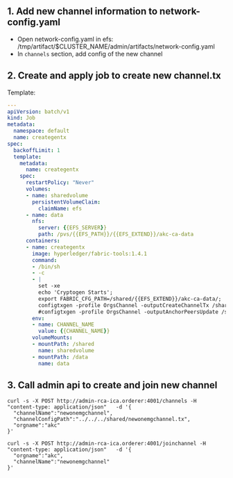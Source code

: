 ## 1. Add new channel information to network-config.yaml
- Open network-config.yaml in efs: /tmp/artifact/$CLUSTER_NAME/admin/artifacts/network-config.yaml
- In ```channels``` section, add config of the new channel
## 2. Create and apply job to create new channel.tx
Template:
```yaml template
---
apiVersion: batch/v1
kind: Job
metadata:
  namespace: default
  name: creategentx
spec:
  backoffLimit: 1
  template:
    metadata:
      name: creategentx
    spec:
      restartPolicy: "Never"
      volumes:
      - name: sharedvolume
        persistentVolumeClaim:
          claimName: efs
      - name: data
        nfs:
          server: {{EFS_SERVER}}
          path: /pvs/{{EFS_PATH}}/{{EFS_EXTEND}}/akc-ca-data
      containers:
      - name: creategentx
        image: hyperledger/fabric-tools:1.4.1
        command: 
        - /bin/sh 
        - -c 
        - |
          set -xe
          echo 'Cryptogen Starts';
          export FABRIC_CFG_PATH=/shared/{{EFS_EXTEND}}/akc-ca-data/;
          configtxgen -profile OrgsChannel -outputCreateChannelTx /shared/{{EFS_EXTEND}}/akc-ca-data/${CHANNEL_NAME}.tx -channelID ${CHANNEL_NAME};
          #configtxgen -profile OrgsChannel -outputAnchorPeersUpdate /shared/VPID-PreProduct/akc-ca-data/${ORG_NAME}MSP-${CHANNEL_NAME}-anchors.tx -channelID ${CHANNEL_NAME} -asOrg ${ORG_NAME}MSP;
        env:
        - name: CHANNEL_NAME
          value: {{CHANNEL_NAME}}
        volumeMounts:
        - mountPath: /shared
          name: sharedvolume
        - mountPath: /data
          name: data

```
## 3. Call admin api to create and join new channel
```
curl -s -X POST http://admin-rca-ica.orderer:4001/channels -H "content-type: application/json"   -d '{
  "channelName":"newonemgchannel",
  "channelConfigPath":"../../../shared/newonemgchannel.tx",
  "orgname":"akc"
}'

curl -s -X POST http://admin-rca-ica.orderer:4001/joinchannel -H "content-type: application/json"   -d '{
  "orgname":"akc",
  "channelName":"newonemgchannel"
}'
```